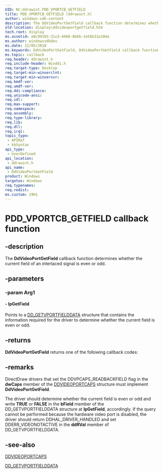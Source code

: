 ```yaml
---
UID: NC:ddrawint.PDD_VPORTCB_GETFIELD
title: PDD_VPORTCB_GETFIELD (ddrawint.h)
author: windows-sdk-content
description: The DdVideoPortGetField callback function determines whether the current field of an interlaced signal is even or odd.
old-location: display\ddvideoportgetfield.htm
tech.root: display
ms.assetid: e8c99103-31cd-4468-8b6b-1e56b31e10da
ms.author: windowssdkdev
ms.date: 12/05/2018
ms.keywords: DdVideoPortGetField, DdVideoPortGetField callback function [Display Devices], PDD_VPORTCB_GETFIELD, PDD_VPORTCB_GETFIELD callback, ddfncs_85abec9a-0917-4bde-88c7-9d94ead1745c.xml, ddrawint/DdVideoPortGetField, display.ddvideoportgetfield
ms.topic: callback
req.header: ddrawint.h
req.include-header: Winddi.h
req.target-type: Desktop
req.target-min-winverclnt: 
req.target-min-winversvr: 
req.kmdf-ver: 
req.umdf-ver: 
req.ddi-compliance: 
req.unicode-ansi: 
req.idl: 
req.max-support: 
req.namespace: 
req.assembly: 
req.type-library: 
req.lib: 
req.dll: 
req.irql: 
topic_type:
 - APIRef
 - kbSyntax
api_type:
 - UserDefined
api_location:
 - ddrawint.h
api_name:
 - DdVideoPortGetField
product: Windows
targetos: Windows
req.typenames: 
req.redist: 
ms.custom: 19H1
---
```


# PDD_VPORTCB_GETFIELD callback function


## -description


The <b>DdVideoPortGetField</b> callback function determines whether the current field of an interlaced signal is even or odd.


## -parameters




### -param Arg1








#### - lpGetField

Points to a <a href="https://docs.microsoft.com/windows/desktop/api/ddrawint/ns-ddrawint-_dd_getvportfielddata">DD_GETVPORTFIELDDATA</a> structure that contains the information required for the driver to determine whether the current field is even or odd.


## -returns



<b>DdVideoPortGetField</b> returns one of the following callback codes:




## -remarks



DirectDraw drivers that set the DDVPCAPS_READBACKFIELD flag in the <b>dwCaps</b> member of the <a href="https://docs.microsoft.com/windows/desktop/api/dvp/ns-dvp-_ddvideoportcaps">DDVIDEOPORTCAPS</a> structure must implement <b>DdVideoPortGetField</b>.

The driver should determine whether the current field is even or odd and write <b>TRUE</b> or <b>FALSE</b> in the <b>bField</b> member of the DD_GETVPORTFIELDDATA structure at <b>lpGetField</b>, accordingly. If the query cannot be performed because the hardware video port is disabled, the driver should return DDHAL_DRIVER_HANDLED and set DDERR_VIDEONOTACTIVE in the <b>ddRVal</b> member of DD_GETVPORTFIELDDATA.




## -see-also




<a href="https://docs.microsoft.com/windows/desktop/api/dvp/ns-dvp-_ddvideoportcaps">DDVIDEOPORTCAPS</a>



<a href="https://docs.microsoft.com/windows/desktop/api/ddrawint/ns-ddrawint-_dd_getvportfielddata">DD_GETVPORTFIELDDATA</a>
 

 

